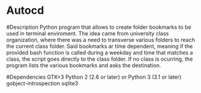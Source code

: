 # Autocd
#Description
Python program that allows to create folder bookmarks to be used in terminal enviroment.
The idea came from university class organization, where there was a need to transverse various folders to reach the current class folder.
Said bookmarks ar time dependent, meaning if the provided bash function is called during a weekday and time that matches a class, the script goes directly to the class folder. If no class is ocurring, the program lists the various bookmarks and asks the destination.

#Dependencies
GTK+3
Python 2 (2.6 or later) or Python 3 (3.1 or later)
gobject-introspection
sqlite3
